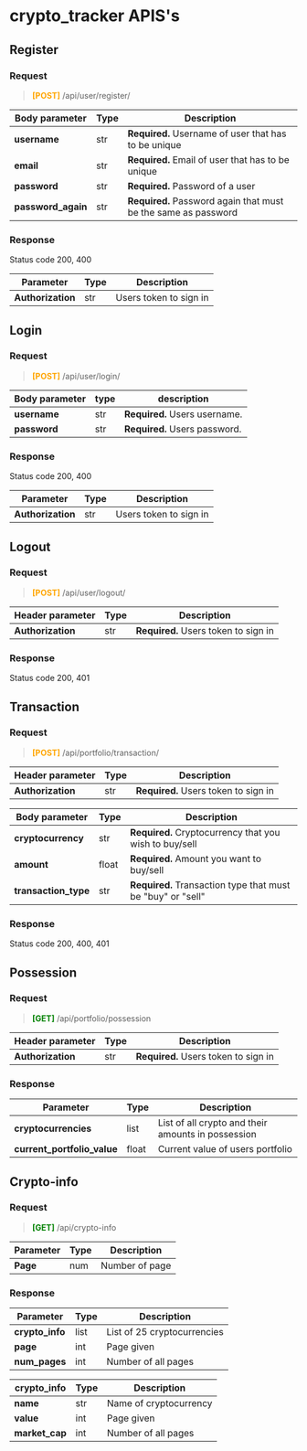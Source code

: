 # crypto_tracker APIS's


## Register
### Request
> <span style="color:orange;"><strong>[POST]</strong></span> /api/user/register/

| Body parameter     | Type | Description                                                     |
|--------------------|------|-----------------------------------------------------------------|
| **username**       | str  | **Required.** Username of user that has to be unique            |
| **email**          | str  | **Required.** Email of user that has to be unique               |
| **password**       | str  | **Required.** Password of a user                                |
| **password_again** | str  | **Required.**  Password again that must be the same as password |

### Response
 Status code 200, 400

 | Parameter  | Type | Description            |
|------------|------|------------------------|
| **Authorization** | str  | Users token to sign in |

## Login
### Request
> <span style="color:orange;"><strong>[POST]</strong></span> /api/user/login/

| Body parameter | type | description                   |
|----------------|------|-------------------------------|
| **username**   | str  | **Required.** Users username. |
| **password**   | str  | **Required.** Users password. |

### Response
 Status code 200, 400

 | Parameter  | Type | Description             |
|------------|------|-------------------------|
| **Authorization** | str  |  Users token to sign in |


## Logout
### Request
> <span style="color:orange;"><strong>[POST]</strong></span> /api/user/logout/

 | Header parameter | Type | Description                          |
|------------------|------|--------------------------------------|
| **Authorization**       | str  | **Required.** Users token to sign in |
### Response
 Status code 200, 401

## Transaction

### Request
> <span style="color:orange;"><strong>[POST]</strong></span> /api/portfolio/transaction/

 | Header parameter | Type | Description                          |
|------------------|------|--------------------------------------|
| **Authorization**       | str  | **Required.** Users token to sign in |

| Body parameter       | Type  | Description                                                 |
|----------------------|-------|-------------------------------------------------------------|
| **cryptocurrency**   | str   | **Required.** Cryptocurrency that you wish to buy/sell      |
| **amount**           | float | **Required.** Amount you want to buy/sell                   |
| **transaction_type** | str   | **Required.** Transaction type that must be "buy" or "sell" |

### Response
Status code 200, 400, 401

## Possession
### Request
> <span style="color:green;"><strong>[GET]</strong></span> /api/portfolio/possession

 | Header parameter | Type | Description                          |
|------------------|------|--------------------------------------|
| **Authorization**       | str  | **Required.** Users token to sign in |

### Response
| Parameter                   | Type  | Description                                        |
|-----------------------------|-------|----------------------------------------------------|
| **cryptocurrencies**        | list  | List of all crypto and their amounts in possession |
| **current_portfolio_value** | float | Current value of users portfolio                   |


## Crypto-info
### Request
> <span style="color:green;"><strong>[GET]</strong></span> /api/crypto-info

 | Parameter | Type | Description    |
|-----------|------|----------------|
| **Page**  | num  | Number of page |

### Response
| Parameter       | Type | Description                 |
|-----------------|------|-----------------------------|
| **crypto_info** | list | List of 25 cryptocurrencies |
| **page**        | int  | Page given                  |
| **num_pages**   | int  | Number of all pages         |

| crypto_info    | Type | Description            |
|----------------|------|------------------------|
| **name**       | str  | Name of cryptocurrency |
| **value**      | int  | Page given             |
| **market_cap** | int  | Number of all pages    |